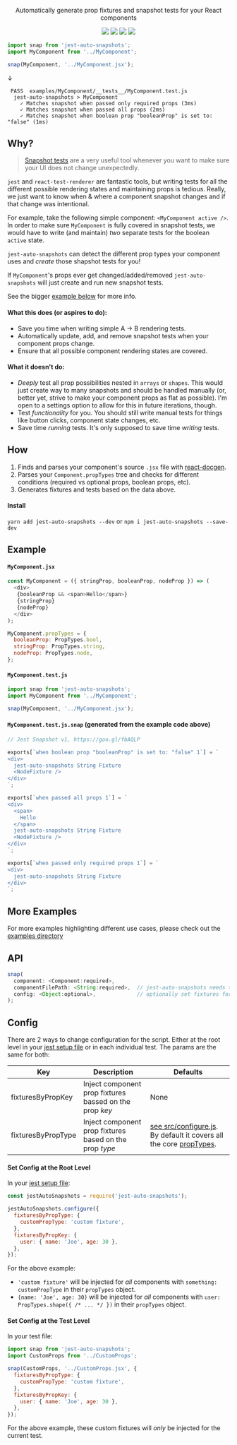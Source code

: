 <p align="center">
  Automatically generate prop fixtures and snapshot tests for your React components
</p>

<p align="center">
  <a href="https://travis-ci.org/icd2k3/jest-auto-snapshots" target="_blank"><img src="https://travis-ci.org/icd2k3/jest-auto-snapshots.svg?branch=master" /></a>
  <a href="https://coveralls.io/github/icd2k3/jest-auto-snapshots?branch=master" target="_blank"><img src="https://coveralls.io/repos/github/icd2k3/jest-auto-snapshots/badge.svg?branch=master" /></a>
  <a href="https://david-dm.org/icd2k3/jest-auto-snapshots" title="dependencies status"><img src="https://david-dm.org/icd2k3/jest-auto-snapshots/status.svg"/></a>
  <a href="https://david-dm.org/icd2k3/jest-auto-snapshots?type=dev" title="devDependencies status"><img src="https://david-dm.org/icd2k3/jest-auto-snapshots/dev-status.svg"/></a>
</p>

```js
import snap from 'jest-auto-snapshots';
import MyComponent from '../MyComponent';

snap(MyComponent, '../MyComponent.jsx');
```

↓

```
 PASS  examples/MyComponent/__tests__/MyComponent.test.js
  jest-auto-snapshots > MyComponent
    ✓ Matches snapshot when passed only required props (3ms)
    ✓ Matches snapshot when passed all props (2ms)
    ✓ Matches snapshot when boolean prop "booleanProp" is set to: "false" (1ms)
```

## Why?
> [Snapshot tests](https://facebook.github.io/jest/docs/en/snapshot-testing.html) are a very useful tool whenever you want to make sure your UI does not change unexpectedly.

`jest` and `react-test-renderer` are fantastic tools, but writing tests for all the different possible rendering states and maintaining props is tedious. Really, we just want to know when & where a component snapshot changes and if that change was intentional.

For example, take the following simple component: `<MyComponent active />`. In order to make sure `MyComponent` is fully covered in snapshot tests, we would have to write (and maintain) _two_ separate tests for the boolean `active` state.

`jest-auto-snapshots` can detect the different prop types your component uses and _create_ those shapshot tests for you!

If `MyComponent`'s props ever get changed/added/removed `jest-auto-snapshots` will just create and run new snapshot tests.

See the bigger [example below](https://github.com/icd2k3/jest-auto-snapshots#example) for more info.

#### What this does (or aspires to do):
- Save you time when writing simple A -> B rendering tests.
- Automatically update, add, and remove snapshot tests when your component props change.
- Ensure that all possible component rendering states are covered.

#### What it doesn't do:
- _Deeply_ test all prop possibilities nested in `arrays` or `shapes`. This would just create way to many snapshots and should be handled manually (or, better yet, strive to make your component props as flat as possible). I'm open to a settings option to allow for this in future iterations, though.
- Test _functionality_ for you. You should still write manual tests for things like button clicks, component state changes, etc.
- Save time _running_ tests. It's only supposed to save time _writing_ tests.

## How
  1. Finds and parses your component's source `.jsx` file with [react-docgen](https://github.com/reactjs/react-docgen).
  2. Parses your `Component.propTypes` tree and checks for different conditions (required vs optional props, boolean props, etc).
  3. Generates fixtures and tests based on the data above.

#### Install
`yarn add jest-auto-snapshots --dev`
or
`npm i jest-auto-snapshots --save-dev`

## Example
#### `MyComponent.jsx`
```js
const MyComponent = ({ stringProp, booleanProp, nodeProp }) => (
  <div>
   {booleanProp && <span>Hello</span>}
   {stringProp}
   {nodeProp}
  </div>
);

MyComponent.propTypes = {
  booleanProp: PropTypes.bool,
  stringProp: PropTypes.string,
  nodeProp: PropTypes.node,
};
```

#### `MyComponent.test.js`
```js
import snap from 'jest-auto-snapshots';
import MyComponent from '../MyComponent';

snap(MyComponent, '../MyComponent.jsx');
```

#### `MyComponent.test.js.snap` (generated from the example code above)
```js
// Jest Snapshot v1, https://goo.gl/fbAQLP

exports[`when boolean prop "booleanProp" is set to: "false" 1`] = `
<div>
  jest-auto-snapshots String Fixture
  <NodeFixture />
</div>
`;

exports[`when passed all props 1`] = `
<div>
  <span>
    Hello
  </span>
  jest-auto-snapshots String Fixture
  <NodeFixture />
</div>
`;

exports[`when passed only required props 1`] = `
<div>
  jest-auto-snapshots String Fixture
</div>
`;
```

## More Examples
For more examples highlighting different use cases, please check out the [examples directory](https://github.com/icd2k3/jest-auto-snapshots/tree/master/examples)

## API
```js
snap(
  component: <Component:required>,
  componentFilePath: <String:required>,  // jest-auto-snapshots needs to parse the component file itself to determine prop fixtures
  config: <Object:optional>,             // optionally set fixtures for the component tests (see Config section below)
);
```

## Config
There are 2 ways to change configuration for the script. Either at the root level in your [jest setup file](https://facebook.github.io/jest/docs/en/configuration.html#setupfiles-array) or in each individual test. The params are the same for both:

Key | Description | Defaults
--- | --- | ---
fixturesByPropKey | Inject component prop fixtures bassed on the prop _key_ | None
fixturesByPropType | Inject component prop fixtures based on the prop _type_ | [see src/configure.js](https://github.com/icd2k3/jest-auto-snapshots/blob/master/src/configure.js). By default it covers all the core [propTypes](https://github.com/facebook/prop-types).

#### Set Config at the Root Level
In your [jest setup file](https://facebook.github.io/jest/docs/en/configuration.html#setupfiles-array):

```js
const jestAutoSnapshots = require('jest-auto-snapshots');

jestAutoSnapshots.configure({
  fixturesByPropType: {
    customPropType: 'custom fixture',
  },
  fixturesByPropKey: {
    user: { name: 'Joe', age: 30 },
  },
});
```

For the above example:
- `'custom fixture'` will be injected for _all_ components with `something: customPropType` in their `propTypes` object.
- `{name: 'Joe', age: 30}` will be injected for _all_ components with `user: PropTypes.shape({ /* ... */ })` in their `propTypes` object.

#### Set Config at the Test Level
In your test file:

```js
import snap from 'jest-auto-snapshots';
import CustomProps from '../CustomProps';

snap(CustomProps, '../CustomProps.jsx', {
  fixturesByPropType: {
    customPropType: 'custom fixture',
  },
  fixturesByPropKey: {
    user: { name: 'Joe', age: 30 },
  },
});
```

For the above example, these custom fixtures will _only_ be injected for the current test.
